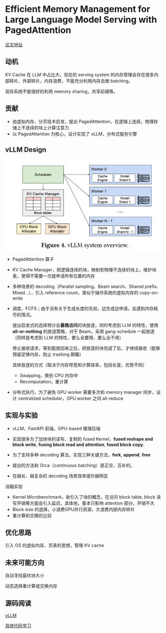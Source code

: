 # Efficient Memory Management for Large Language Model Serving with PagedAttention

[论文地址](https://arxiv.org/abs/2309.06180)



## 动机

KV Cache 在 LLM 中占比大，现在的 serving system 的内存管理会存在很多内部碎片、外部碎片，内存浪费，不能充分利用内存去做 batching。

现存系统不能很好的利用 memory sharing，共享前缀等。

## 贡献

-   由虚拟内存、分页技术启发，提出 PagedAttention，在逻辑上连续，物理存储上不连续的块上计算注意力
-   以 PagedAttention 为核心，设计实现了 vLLM，分布式服务引擎

## vLLM Design

![image-20250610165125085](figures/image-20250610165125085.png)

- PagedAttention 算子

- KV Cache Manager，把逻辑连续的块，映射到物理不连续的块上，维护块表，使得不需要一次就申请所有位置的内存

- 多种场景的 decoding（Parallel sampling、Beam search、Shared prefix、Mixed...），引入 reference count，类似于操作系统的虚拟内存的 copy-on-write

- 调度，FCFS；由于没有关于生成长度的先验，边生成边申请，会遇到内存耗尽的情况。

  提出启发式的选择预计会**最晚访问**的块放逐，同时考虑到 LLM 的特性，使用 **all-or-nothing** 的放逐策略，对于 Beam，采用 gang-schedule 一起放逐（同样是考虑到 LLM 的特性，要么全要用，要么全不用）

  停止接收请求，等到能放回来之后，把放逐的块完成了后，才继续接收（能够预留足够内存，防止 trashing 颠簸）

  具体放逐的方式（取决于内存带宽和计算效率，包括长度，优势不同）

  -   Swapping，换到 CPU 内存中
  -   Recomputation，重计算

- 分布式执行，为了避免 GPU worker 需要多次和 memory manager 同步，设计 centralized scheduler，GPU worker 之间 all-reduce

## 实现与实验

-   vLLM，FastAPI 前端，GPU-based 推理后端
-   实现很多为了加快块的读写、复制的 fused Kernel，**fused reshape and block write**, **fusing block read and attention**, **fused block copy**.
-   为了支持多种 decoding 算法，实现三种关键方法，**fork**, **append**, **free**



-   提出的方法和 Orca（continuous batching）是正交、互补的。
-   在越长、越复杂的 decoding 场景效率提升越明显

消融实验

-   Kernel Microbenchmark，新引入了块的概念，在访问 block table, block 读写开销等方面会引入延迟，具体地，基本只影响 attention 部分，开销不大
-   Block size 的选择，小浪费GPU并行资源，大浪费内部内存碎片
-   重计算和交换的比较

## 优化思路

引入 OS 的虚拟内存、页表的思想，管理 KV cache

## 未来可能方向

自动寻找最优块大小

动态选择重计算或交换内存

## 源码阅读

[vLLM](https://github.com/vllm-project/vllm)

[具体代码学习](vLLM.md)

